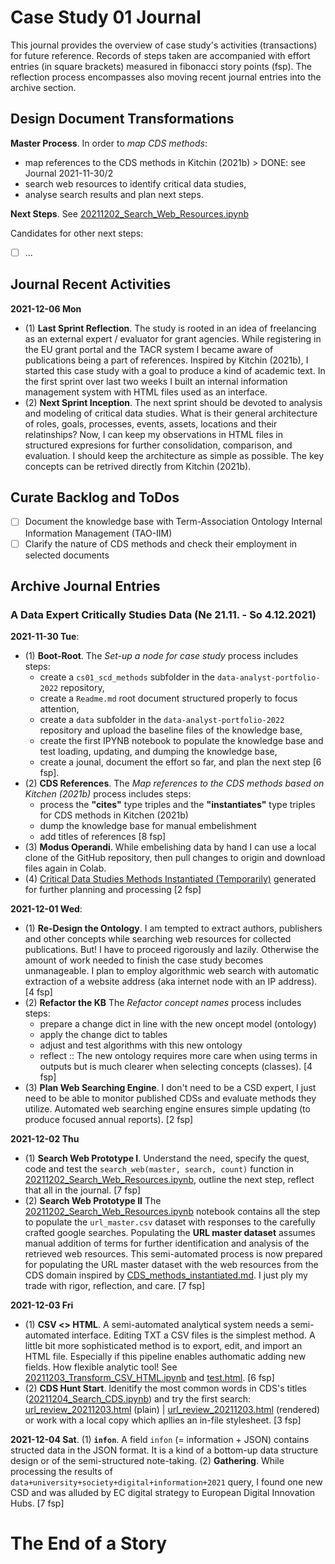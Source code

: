 # Case Study 01 Journal

This journal provides the overview of case study's activities (transactions) for future reference. Records of steps taken are accompanied with effort entries (in square brackets) measured in fibonacci story points (fsp). The reflection process encompasses also moving recent journal entries into the archive section.

## Design Document Transformations

**Master Process**. In order to *map CDS methods*:
- map references to the CDS methods in Kitchin (2021b) > DONE: see Journal 2021-11-30/2
- search web resources to identify critical data studies,
- analyse search results and plan next steps.

**Next Steps**. See [20211202_Search_Web_Resources.ipynb](https://github.com/lustraka/data-analyst-portfolio-project-2022/blob/main/cs01_cds_methods/20211202_Search_Web_Resources.ipynb)

Candidates for other next steps:
- [ ] ...

## Journal Recent Activities
**2021-12-06 Mon**
- (1) **Last Sprint Reflection**. The study is rooted in an idea of freelancing as an external expert / evaluator for grant agencies. While registering in the EU grant portal and the TACR system I became aware of publications being a part of references. Inspired by Kitchin (2021b), I started this case study with a goal to produce a kind of academic text. In the first sprint over last two weeks I built an internal information management system with HTML files used as an interface.
- (2) **Next Sprint Inception**. The next sprint should be devoted to analysis and modeling of critical data studies. What is their general architecture of roles, goals, processes, events, assets, locations and their relatinships? Now, I can keep my observations in HTML files in structured expresions for further consolidation, comparison, and evaluation. I should keep the architecture as simple as possible. The key concepts can be retrived directly from Kitchin (2021b).

## Curate Backlog and ToDos
- [ ] Document the knowledge base with Term-Association Ontology Internal Information Management (TAO-IIM)
- [ ] Clarify the nature of CDS methods and check their employment in selected documents

## Archive Journal Entries
### A Data Expert Critically Studies Data (Ne 21.11. - So 4.12.2021)

**2021-11-30 Tue**:
- (1) **Boot-Root**. The *Set-up a node for case study* process includes steps:
  - create a `cs01_scd_methods` subfolder in the `data-analyst-portfolio-2022` repository,
  - create a `Readme.md` root document structured properly to focus attention,
  - create a `data` subfolder in the `data-analyst-portfolio-2022` repository and upload the baseline files of the knowledge base,
  - create the first IPYNB notebook to populate the knowledge base and test loading, updating, and dumping the knowledge base,
  - create a jounal, document the effort so far, and plan the next step [6 fsp].
- (2) **CDS References**. The *Map references to the CDS methods based on Kitchen (2021b)* process includes steps:
  - process the **"cites"** type  triples and the **"instantiates"** type triples for CDS methods in Kitchen (2021b)
  - dump the knowledge base for manual embelishment
  - add titles of references [8 fsp]
- (3) **Modus Operandi**. While embelishing data by hand I can use a local clone of the GitHub repository, then pull changes to origin and download files again in Colab.
- (4) [Critical Data Studies Methods Instantiated (Temporarily)](CDS_methods_instantiated.md) generated for further planning and processing [2 fsp]


**2021-12-01 Wed**:
- (1) **Re-Design the Ontology**. I am tempted to extract authors, publishers and other concepts while searching web resources for collected publications. But! I have to proceed rigorously and lazily. Otherwise the amount of work needed to finish the case study becomes unmanageable. I plan to employ algorithmic web search with automatic extraction of a website address (aka internet node with an IP address). [4 fsp]
- (2) **Refactor the KB** The *Refactor concept names* process includes steps:
  - prepare a change dict in line with the new oncept model (ontology)
  - apply the change dict to tables
  - adjust and test algorithms with this new ontology
  - reflect :: The new ontology requires more care when using terms in outputs but is much clearer when selecting concepts (classes). [4 fsp]
- (3) **Plan Web Searching Engine**. I don't need to be a CSD expert, I just need to be able to monitor published CDSs and evaluate methods they utilize. Automated web searching engine ensures simple updating (to produce focused annual reports). [2 fsp]


**2021-12-02 Thu**
- (1) **Search Web Prototype I**. Understand the need, specify the quest, code and test the `search_web(master, search, count)` function in [20211202_Search_Web_Resources.ipynb](https://github.com/lustraka/data-analyst-portfolio-project-2022/blob/main/cs01_cds_methods/20211202_Search_Web_Resources.ipynb), outline the next step, reflect that all in the journal. [7 fsp]
- (2) **Search Web Prototype II** The [20211202_Search_Web_Resources.ipynb](https://github.com/lustraka/data-analyst-portfolio-project-2022/blob/main/cs01_cds_methods/20211202_Search_Web_Resources.ipynb) notebook contains all the step to populate the `url_master.csv` dataset with responses to the carefully crafted google searches. Populating the **URL master dataset** assumes manual addition of terms for further identification and analysis of the retrieved web resources. This semi-automated process is now prepared for populating the URL master dataset with the web resources from the CDS domain inspired by [CDS_methods_instantiated.md](https://github.com/lustraka/data-analyst-portfolio-project-2022/blob/main/cs01_cds_methods/CDS_methods_instantiated.md). I just ply my trade with rigor, reflection, and care. [7 fsp]

**2021-12-03 Fri**
- (1) **CSV <> HTML**. A semi-automated analytical system needs a semi-automated interface. Editing TXT a CSV files is the simplest method. A little bit more sophisticated method is to export, edit, and import an HTML file. Especially if this pipeline enables authomatic adding new fields. How flexible analytic tool! See [20211203_Transform_CSV_HTML.ipynb](20211203_Transform_CSV_HTML.ipynb) and [test.html](https://htmlpreview.github.io/?https://github.com/lustraka/data-analyst-portfolio-project-2022/blob/main/data/web_searches/test.html). [6 fsp]
- (2) **CDS Hunt Start**. Idenitify the most common words in CDS's titles ([20211204_Search_CDS.ipynb](20211204_Search_CDS.ipynb)) and try the first search: [url_review_20211203.html](https://github.com/lustraka/data-analyst-portfolio-project-2022/blob/main/data/web_searches/url_review_20211203.html) (plain) | [url_review_20211203.html](https://htmlpreview.github.io/?https://github.com/lustraka/data-analyst-portfolio-project-2022/blob/main/data/web_searches/url_review_20211203.html) (rendered) or work with a local copy which apllies an in-file stylesheet. [3 fsp]

**2021-12-04 Sat**. (1) **`infon`**. A field `infon` (= information + JSON) contains structed data in the JSON format. It is a kind of a bottom-up data structure design or of the semi-structured note-taking. (2) **Gathering**. While processing the results of `data+university+society+digital+information+2021` query, I found one new CSD and was alluded by EC digital strategy to European Digital Innovation Hubs. [7 fsp]

# The End of a Story
